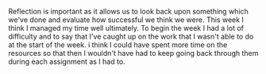 Reflection is important as it allows us to look back upon something which we've done and evaluate how successful we think we were.
This week I think I managed my time well ultimately. To begin the week I had a lot of difficulty and to say that I've caught up on the work that I wasn't able to do at the start of the week.
i think I could have spent more time on the resources so that then I wouldn't have had to keep going back through them during each assignment as I had to.
